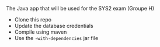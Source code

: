 The Java app that will be used for the SYS2 exam (Groupe H)

- Clone this repo
- Update the database credentials
- Compile using maven 
- Use the `-with-dependencies` jar file
